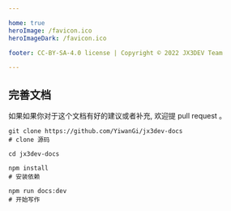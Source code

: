 ```yaml
---

home: true
heroImage: /favicon.ico
heroImageDark: /favicon.ico

footer: CC-BY-SA-4.0 license | Copyright © 2022 JX3DEV Team

---
```


## 完善文档

如果如果你对于这个文档有好的建议或者补充, 欢迎提 pull request 。

```shell
git clone https://github.com/YiwanGi/jx3dev-docs
# clone 源码

cd jx3dev-docs

npm install
# 安装依赖

npm run docs:dev
# 开始写作
```
